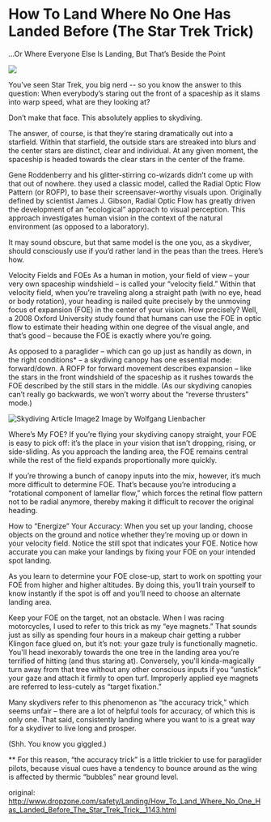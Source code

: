#  How To Land Where No One Has Landed Before (The Star Trek Trick)
...Or Where Everyone Else Is Landing, But That’s Beside the Point

![](http://www.dropzone.com/images/safety/3/11923-work-lienbacher2.jpg)

You’ve seen Star Trek, you big nerd -- so you know the answer to this question: When everybody’s staring out the front of a spaceship as it slams into warp speed, what are they looking at?

Don’t make that face. This absolutely applies to skydiving.

The answer, of course, is that they’re staring dramatically out into a starfield. Within that starfield, the outside stars are streaked into blurs and the center stars are distinct, clear and individual. At any given moment, the spaceship is headed towards the clear stars in the center of the frame.

Gene Roddenberry and his glitter-stirring co-wizards didn’t come up with that out of nowhere. they used a classic model, called the Radial Optic Flow Pattern (or ROFP), to base their screensaver-worthy visuals upon. Originally defined by scientist James J. Gibson, Radial Optic Flow has greatly driven the development of an “ecological” approach to visual perception. This approach investigates human vision in the context of the natural environment (as opposed to a laboratory).

It may sound obscure, but that same model is the one you, as a skydiver, should consciously use if you’d rather land in the peas than the trees. Here’s how.

Velocity Fields and FOEs
As a human in motion, your field of view – your very own spaceship windshield – is called your “velocity field.” Within that velocity field, when you’re traveling along a straight path (with no eye, head or body rotation), your heading is nailed quite precisely by the unmoving focus of expansion (FOE) in the center of your vision. How precisely? Well, a 2008 Oxford University study found that humans can use the FOE in optic flow to estimate their heading within one degree of the visual angle, and that’s good – because the FOE is exactly where you’re going.

As opposed to a paraglider – which can go up just as handily as down, in the right conditions* – a skydiving canopy has one essential mode: forward/down. A ROFP for forward movement describes expansion – like the stars in the front windshield of the spaceship as it rushes towards the FOE described by the still stars in the middle. (As our skydiving canopies can’t really go backwards, we won’t worry about the “reverse thrusters” mode.)

![Skydiving Article Image2](http://www.dropzone.com/images/safety/4/11924-work-lienbacher.jpg)
Image by Wolfgang Lienbacher

Where’s My FOE?
If you’re flying your skydiving canopy straight, your FOE is easy to pick off: it’s the place in your vision that isn’t dropping, rising, or side-sliding. As you approach the landing area, the FOE remains central while the rest of the field expands proportionally more quickly.

If you’re throwing a bunch of canopy inputs into the mix, however, it’s much more difficult to determine FOE. That’s because you’re introducing a “rotational component of lamellar flow,” which forces the retinal flow pattern not to be radial anymore, thereby making it difficult to recover the original heading.

How to “Energize” Your Accuracy:
When you set up your landing, choose objects on the ground and notice whether they’re moving up or down in your velocity field. Notice the still spot that indicates your FOE. Notice how accurate you can make your landings by fixing your FOE on your intended spot landing.

As you learn to determine your FOE close-up, start to work on spotting your FOE from higher and higher altitudes. By doing this, you’ll train yourself to know instantly if the spot is off and you’ll need to choose an alternate landing area.

Keep your FOE on the target, not an obstacle. When I was racing motorcycles, I used to refer to this trick as my “eye magnets.” That sounds just as silly as spending four hours in a makeup chair getting a rubber Klingon face glued on, but it’s not: your gaze truly is functionally magnetic. You'll head inexorably towards the one tree in the landing area you’re terrified of hitting (and thus staring at). Conversely, you'll kinda-magically turn away from that tree without any other conscious inputs if you “unstick” your gaze and attach it firmly to open turf. Improperly applied eye magnets are referred to less-cutely as “target fixation.”

Many skydivers refer to this phenomenon as “the accuracy trick,” which seems unfair – there are a lot of helpful tools for accuracy, of which this is only one. That said, consistently landing where you want to is a great way for a skydiver to live long and prosper.

(Shh. You know you giggled.)

** For this reason, “the accuracy trick” is a little trickier to use for paraglider pilots, because visual cues have a tendency to bounce around as the wing is affected by thermic “bubbles” near ground level.

original: http://www.dropzone.com/safety/Landing/How_To_Land_Where_No_One_Has_Landed_Before_The_Star_Trek_Trick__1143.html
